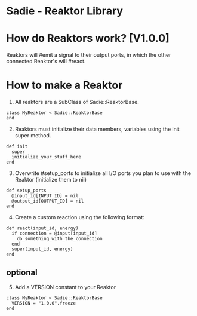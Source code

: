 Sadie - Reaktor Library
=======================
# How do Reaktors work? [V1.0.0]
Reaktors will #emit a signal to their output ports, in which the other
connected Reaktor's will #react.

# How to make a Reaktor
1. All reaktors are a SubClass of Sadie::ReaktorBase.
```
class MyReaktor < Sadie::ReaktorBase
end
```
2. Reaktors must initialize their data members, variables using the init super method.
```
def init
  super
  initialize_your_stuff_here
end
```
3. Overwrite #setup_ports to initialize all I/O ports you plan to use with the Reaktor (initialize them to nil)
```
def setup_ports
  @input_id[INPUT_ID] = nil
  @output_id[OUTPUT_ID] = nil
end
```
4. Create a custom reaction using the following format:
```
def react(input_id, energy)
  if connection = @input[input_id]
    do_something_with_the_connection
  end
  super(input_id, energy)
end
```
## optional
5. Add a VERSION constant to your Reaktor
```
class MyReaktor < Sadie::ReaktorBase
  VERSION = "1.0.0".freeze
end
```

